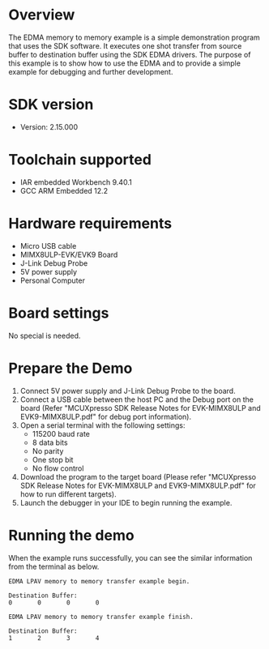 Overview
========
The EDMA memory to memory example is a simple demonstration program that uses the SDK software.
It executes one shot transfer from source buffer to destination buffer using the SDK EDMA drivers.
The purpose of this example is to show how to use the EDMA and to provide a simple example for
debugging and further development.

SDK version
===========
- Version: 2.15.000

Toolchain supported
===================
- IAR embedded Workbench  9.40.1
- GCC ARM Embedded  12.2

Hardware requirements
=====================
- Micro USB cable
- MIMX8ULP-EVK/EVK9 Board
- J-Link Debug Probe
- 5V power supply
- Personal Computer

Board settings
==============
No special is needed.

Prepare the Demo
================
1.  Connect 5V power supply and J-Link Debug Probe to the board.
2.  Connect a USB cable between the host PC and the Debug port on the board (Refer "MCUXpresso SDK Release Notes for EVK-MIMX8ULP and EVK9-MIMX8ULP.pdf" for debug port information).
3.  Open a serial terminal with the following settings:
    - 115200 baud rate
    - 8 data bits
    - No parity
    - One stop bit
    - No flow control
4.  Download the program to the target board (Please refer "MCUXpresso SDK Release Notes for EVK-MIMX8ULP and EVK9-MIMX8ULP.pdf" for how to run different targets).
5.  Launch the debugger in your IDE to begin running the example.

Running the demo
================
When the example runs successfully, you can see the similar information from the terminal as below.
~~~~~~~~~~~~~~~~~~~~~
EDMA LPAV memory to memory transfer example begin.

Destination Buffer:
0       0       0       0

EDMA LPAV memory to memory transfer example finish.

Destination Buffer:
1       2       3       4
~~~~~~~~~~~~~~~~~~~~~


